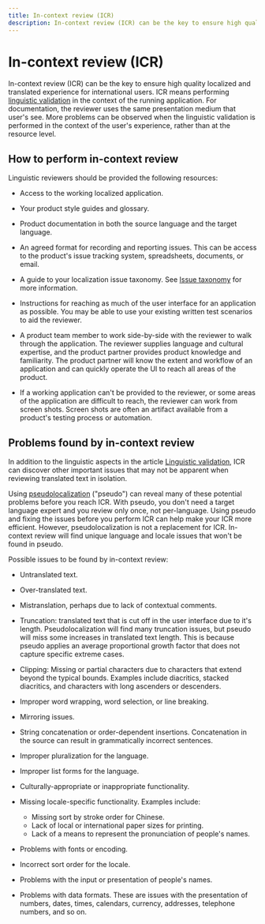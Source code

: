 ```yaml
---
title: In-context review (ICR)
description: In-context review (ICR) can be the key to ensure high quality localized and translated experience for international users.
---
```


# In-context review (ICR)

In-context review (ICR) can be the key to ensure high quality localized and translated experience for international users.
ICR means performing [linguistic validation](linguistic-validation.md) in the context of the running application.
For documentation, the reviewer uses the same presentation medium that user's see.
More problems can be observed when the linguistic validation is performed in the context of the user's experience, rather than at the resource level.

## How to perform in-context review

Linguistic reviewers should be provided the following resources:

* Access to the working localized application.

* Your product style guides and glossary.

* Product documentation in both the source language and the target language.

* An agreed format for recording and reporting issues.
This can be access to the product's issue tracking system, spreadsheets, documents, or email.

* A guide to your localization issue taxonomy. See [Issue taxonomy](issue-taxonomy.md) for more information.

* Instructions for reaching as much of the user interface for an application as possible.
You may be able to use your existing written test scenarios to aid the reviewer.

* A product team member to work side-by-side with the reviewer to walk through the application.
The reviewer supplies language and cultural expertise, and the product partner provides product knowledge and familiarity.
The product partner will know the extent and workflow of an application and can quickly operate the UI to reach all areas of the product.

* If a working application can't be provided to the reviewer, or some areas of the application are difficult to reach, the reviewer can work from screen shots.
Screen shots are often an artifact available from a product's testing process or automation.

## Problems found by in-context review

In addition to the linguistic aspects in the article [Linguistic validation](linguistic-validation.md), ICR can discover other important issues that may not be apparent when reviewing translated text in isolation.

Using [pseudolocalization](../methodology/pseudolocalization.md) ("pseudo") can reveal many of these potential problems before you reach ICR.
With pseudo, you don't need a target language expert and you review only once, not per-language.
Using pseudo and fixing the issues before you perform ICR can help make your ICR more efficient.
However, pseudolocalization is not a replacement for ICR.
In-context review will find unique language and locale issues that won't be found in pseudo.

Possible issues to be found by in-context review:

* Untranslated text.

* Over-translated text.

* Mistranslation, perhaps due to lack of contextual comments.

* Truncation: translated text that is cut off in the user interface due to it's length.
Pseudolocalization will find many truncation issues, but pseudo will miss some increases in translated text length.
This is because pseudo applies an average proportional growth factor that does not capture specific extreme cases.

* Clipping: Missing or partial characters due to characters that extend beyond the typical bounds.
Examples include diacritics, stacked diacritics, and characters with long ascenders or descenders.

* Improper word wrapping, word selection, or line breaking.

* Mirroring issues.

* String concatenation or order-dependent insertions. Concatenation in the source can result in grammatically incorrect sentences.

* Improper pluralization for the language.

* Improper list forms for the language.

* Culturally-appropriate or inappropriate functionality.

* Missing locale-specific functionality. Examples include:
  * Missing sort by stroke order for Chinese.
  * Lack of local or international paper sizes for printing.
  * Lack of a means to represent the pronunciation of people's names.

* Problems with fonts or encoding.

* Incorrect sort order for the locale.

* Problems with the input or presentation of people's names.

* Problems with data formats. These are issues with the presentation of numbers, dates, times, calendars, currency, addresses, telephone numbers, and so on.
